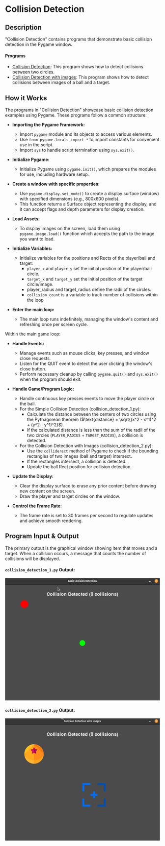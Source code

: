 # Collision Detection

## Description

"Collision Detection" contains programs that demonstrate basic collision detection in the Pygame window.

#### Programs

- [Collision Detection](collision_detection_1.py): This program shows how to detect collisions between two circles.
- [Collision Detection with images](collision_detection_1.py): This program shows how to detect collisions between images of a ball and a target.

## How it Works

The programs in "Collision Detection" showcase basic collision detection examples using Pygame. These programs follow a common structure:

- **Importing the Pygame Framework:**
    - Import `pygame` module and its objects to access various elements.
    - Use `from pygame.locals import *` to import constants for convenient use in the script.
    - Import `sys` to handle script termination using `sys.exit()`.

- **Initialize Pygame:**
    - Initialize Pygame using `pygame.init()`, which prepares the modules for use, including hardware setup.

- **Create a window with specific properties:**
    - Use `pygame.display.set_mode()` to create a display surface (window) with specified dimensions (e.g., 800x600 pixels).
    - This function returns a Surface object representing the display, and it can accept flags and depth parameters for display creation.

- **Load Assets:**
    - To display images on the screen, load them using `pygame.image.load()` function which accepts the path to the image you want to load.

- **Initialize Variables:**
    - Initialize variables for the positions and Rects of the player/ball and target:
        - `player_x` and `player_y` set the initial position of the player/ball circle.
        - `target_x` and `target_y` set the initial position of the target circle/image.
        - player_radius and target_radius define the radii of the circles.
        - `collision_count` is a variable to track number of collisions within the loop

- **Enter the main loop:**
    - The main loop runs indefinitely, managing the window's content and refreshing once per screen cycle.

Within the main game loop:

- **Handle Events:**
    - Manage events such as mouse clicks, key presses, and window close requests.
    - Listen for the QUIT event to detect the user clicking the window's close button.
    - Perform necessary cleanup by calling `pygame.quit()` and `sys.exit()` when the program should exit.

- **Handle Game/Program Logic:**
    - Handle continuous key presses events to move the player circle or the ball.
    - For the Simple Collision Detection (collision_detection_1.py):
        - Calculate the distance between the centers of two circles using the Pythagorean theorem ($\text{distance} = \sqrt{(x^2 - x^1)^2 + (y^2 - y^1)^2}$).
        - If the calculated distance is less than the sum of the radii of the two circles (`PLAYER_RADIUS` + `TARGET_RADIUS`), a collision is detected.
    - For the Collision Detection with Images (collision_detection_2.py):
        - Use the `colliderect` method of Pygame to check if the bounding rectangles of two images (ball and target) intersect.
        - If the rectangles intersect, a collision is detected.
        - Update the ball Rect position for collision detection.

- **Update the Display:**
    - Clear the display surface to erase any prior content before drawing new content on the screen.
    - Draw the player and target circles on the window.

- **Control the Frame Rate:**
    - The frame rate is set to 30 frames per second to regulate updates and achieve smooth rendering.


## Program Input & Output

The primary output is the graphical window showing item that moves and a target. When a collision occurs, a message that counts the number of collisions will be displayed.

#### `collision_detection_1.py` Output:

<p align="center">
  <img src="output/collision-1-output.gif" alt='Onclick Output'>
</p>

#### `collision_detection_2.py` Output:

<p align="center">
  <img src="output/collision-2-output.gif" alt='Continous Output'>
</p>